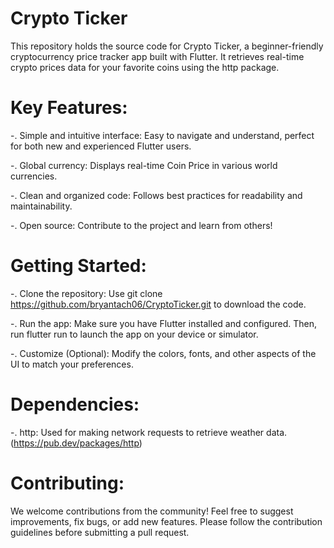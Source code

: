 # Crypto Ticker

This repository holds the source code for Crypto Ticker, a beginner-friendly cryptocurrency price tracker app built with Flutter. It retrieves real-time crypto prices data for your favorite coins using the http  package.


# Key Features:

-. Simple and intuitive interface: Easy to navigate and understand, perfect for both new and experienced Flutter users.

-. Global currency: Displays real-time Coin Price in various world currencies.

-. Clean and organized code: Follows best practices for readability and maintainability.

-. Open source: Contribute to the project and learn from others!


# Getting Started:

-. Clone the repository: Use git clone https://github.com/bryantach06/CryptoTicker.git to download the code.

-. Run the app: Make sure you have Flutter installed and configured. Then, run flutter run to launch the app on your device or simulator.

-. Customize (Optional): Modify the colors, fonts, and other aspects of the UI to match your preferences.


# Dependencies:

-. http: Used for making network requests to retrieve weather data. (https://pub.dev/packages/http)


# Contributing:

We welcome contributions from the community! Feel free to suggest improvements, fix bugs, or add new features. Please follow the contribution guidelines before submitting a pull request.

